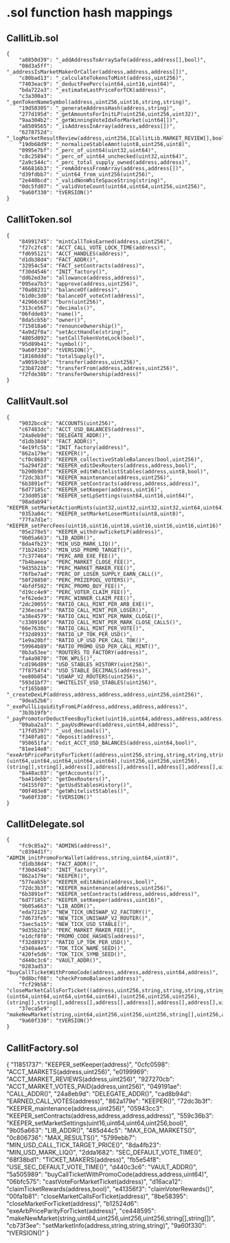 # .sol function hash mappings

## CallitLib.sol
    {
        "a8850d39": "_addAddressToArraySafe(address,address[],bool)",
        "08d3a5ff": "_addressIsMarketMakerOrCaller(address,address,address[])",
        "c80bad13": "_calculateTokensToMint(address,uint256)",
        "7403eac9": "_deductFeePerc(uint64,uint16,uint64)",
        "bda722a3": "_estimateLastPriceForTCK(address)",
        "c3a300a3": "_genTokenNameSymbol(address,uint256,uint16,string,string)",
        "19d50305": "_generateAddressHash(address,string)",
        "277d195d": "_getAmountsForInitLP(uint256,uint256,uint32)",
        "9aa304b2": "_getWinningVoteIdxForMarket(uint64[])",
        "a8509565": "_isAddressInArray(address,address[])",
        "6278752d": "_logMarketResultReview(address,uint256,ICallitLib.MARKET_REVIEW[],bool)",
        "19db68d9": "_normalizeStableAmnt(uint8,uint256,uint8)",
        "0995e7bf": "_perc_of_uint64(uint32,uint64)",
        "c8c25894": "_perc_of_uint64_unchecked(uint32,uint64)",
        "2a9c544c": "_perc_total_supply_owned(address,address)",
        "466816b3": "_remAddressFromArray(address,address[])",
        "d39fdbb7": "_uint64_from_uint256(uint256)",
        "2e440bcd": "_validNonWhiteSpaceString(string)",
        "0dc5fd07": "_validVoteCount(uint64,uint64,uint256,uint256)",
        "9a60f330": "tVERSION()"
    }

## CallitToken.sol
    {
        "84991745": "mintCallToksEarned(address,uint256)",
        "f27c2fc8": "ACCT_CALL_VOTE_LOCK_TIME(address)",
        "fd695121": "ACCT_HANDLES(address)",
        "d1db38d4": "FACT_ADDR()",
        "32954c54": "FACT_setContracts(address)",
        "f30d4546": "INIT_factory()",
        "dd62ed3e": "allowance(address,address)",
        "095ea7b3": "approve(address,uint256)",
        "70a08231": "balanceOf(address)",
        "61d0c3d0": "balanceOf_voteCnt(address)",
        "42966c68": "burn(uint256)",
        "313ce567": "decimals()",
        "06fdde03": "name()",
        "8da5cb5b": "owner()",
        "715018a6": "renounceOwnership()",
        "4a9d2f0a": "setAcctHandle(string)",
        "4805d092": "setCallTokenVoteLock(bool)",
        "95d89b41": "symbol()",
        "9a60f330": "tVERSION()",
        "18160ddd": "totalSupply()",
        "a9059cbb": "transfer(address,uint256)",
        "23b872dd": "transferFrom(address,address,uint256)",
        "f2fde38b": "transferOwnership(address)"
    }

## CallitVault.sol
    {
        "9032bcc8": "ACCOUNTS(uint256)",
        "c67483dc": "ACCT_USD_BALANCES(address)",
        "24a8eb9d": "DELEGATE_ADDR()",
        "d1db38d4": "FACT_ADDR()",
        "4e19fc5b": "INIT_factory(address)",
        "862a179e": "KEEPER()",
        "cf0c8683": "KEEPER_collectiveStableBalances(bool,uint256)",
        "5a294f2d": "KEEPER_editDexRouters(address,address,bool)",
        "b290b9bf": "KEEPER_editWhitelistStables(address,uint8,bool)",
        "72dc3b3f": "KEEPER_maintenance(address,uint256)",
        "6b3891ef": "KEEPER_setContracts(address,address,address)",
        "6d77185c": "KEEPER_setKeeper(address,uint16)",
        "23dd0518": "KEEPER_setLpSettings(uint64,uint16,uint64)",
        "98adab94": "KEEPER_setMarketActionMints(uint32,uint32,uint32,uint32,uint64,uint64)",
        "0353a04c": "KEEPER_setMarketLoserMints(uint8,uint8)",
        "77fa7d1e": "KEEPER_setPercFees(uint16,uint16,uint16,uint16,uint16,uint16,uint16)",
        "05e278e5": "KEEPER_withdrawTicketLP(address)",
        "9b05a663": "LIB_ADDR()",
        "8da4fb23": "MIN_USD_MARK_LIQ()",
        "71b241b5": "MIN_USD_PROMO_TARGET()",
        "7c377464": "PERC_ARB_EXE_FEE()",
        "7b4baeea": "PERC_MARKET_CLOSE_FEE()",
        "9d35b21b": "PERC_MARKET_MAKER_FEE()",
        "76fbe7ad": "PERC_OF_LOSER_SUPPLY_EARN_CALL()",
        "50f20850": "PERC_PRIZEPOOL_VOTERS()",
        "4bfdf502": "PERC_PROMO_BUY_FEE()",
        "d19cc4e9": "PERC_VOTER_CLAIM_FEE()",
        "ef62ede3": "PERC_WINNER_CLAIM_FEE()",
        "2dc20055": "RATIO_CALL_MINT_PER_ARB_EXE()",
        "236eceaf": "RATIO_CALL_MINT_PER_LOSER()",
        "a38e4579": "RATIO_CALL_MINT_PER_MARK_CLOSE()",
        "c3309160": "RATIO_CALL_MINT_PER_MARK_CLOSE_CALLS()",
        "66e7630c": "RATIO_CALL_MINT_PER_VOTE()",
        "f32d8933": "RATIO_LP_TOK_PER_USD()",
        "1e9a20bf": "RATIO_LP_USD_PER_CALL_TOK()",
        "59964b89": "RATIO_PROMO_USD_PER_CALL_MINT()",
        "0b3a53ee": "ROUTERS_TO_FACTORY(address)",
        "fa4a9870": "TOK_WPLS()",
        "cd196d89": "USD_STABLES_HISTORY(uint256)",
        "7f8754f4": "USD_STABLE_DECIMALS(address)",
        "ee80b054": "USWAP_V2_ROUTERS(uint256)",
        "593d1bf7": "WHITELIST_USD_STABLES(uint256)",
        "cf165b80": "_createDexLP(address,address,address,address,uint256,uint256)",
        "9dea52b6": "_exePullLiquidityFromLP(address,address,address,address)",
        "3b3b19fb": "_payPromotorDeductFeesBuyTicket(uint16,uint64,address,address,address,address,address)",
        "09aba2a3": "_payUsdReward(address,uint64,address)",
        "17fd5397": "_usd_decimals()",
        "f340fa01": "deposit(address)",
        "958651fa": "edit_ACCT_USD_BALANCES(address,uint64,bool)",
        "81ee14e8": "exeArbPriceParityForTicket((address,uint256,string,string,string,string,(uint64,uint64,uint64,uint64,uint64),(uint256,uint256,uint256),(string[],string[],address[],address[],address[],address[],address[],uint64[]),uint16,uint256,uint256,bool),uint16,uint64,address)",
        "8a48ac03": "getAccounts()",
        "ba41debb": "getDexRouters()",
        "d4155f07": "getUsdStablesHistory()",
        "00f403e8": "getWhitelistStables()",
        "9a60f330": "tVERSION()"
    }
## CallitDelegate.sol
    {
        "fc9c85a2": "ADMINS(address)",
        "c0394d1f": "ADMIN_initPromoForWallet(address,string,uint64,uint8)",
        "d1db38d4": "FACT_ADDR()",
        "f30d4546": "INIT_factory()",
        "862a179e": "KEEPER()",
        "577eab5b": "KEEPER_editAdmin(address,bool)",
        "72dc3b3f": "KEEPER_maintenance(address,uint256)",
        "6b3891ef": "KEEPER_setContracts(address,address,address)",
        "6d77185c": "KEEPER_setKeeper(address,uint16)",
        "9b05a663": "LIB_ADDR()",
        "eda7212b": "NEW_TICK_UNISWAP_V2_FACTORY()",
        "7d673fe5": "NEW_TICK_UNISWAP_V2_ROUTER()",
        "3aec5a15": "NEW_TICK_USD_STABLE()",
        "9d35b21b": "PERC_MARKET_MAKER_FEE()",
        "e1dcf8f0": "PROMO_CODE_HASHES(address)",
        "f32d8933": "RATIO_LP_TOK_PER_USD()",
        "d340a4e5": "TOK_TICK_NAME_SEED()",
        "420fe5d6": "TOK_TICK_SYMB_SEED()",
        "d440c3c6": "VAULT_ADDR()",
        "0283ad53": "buyCallTicketWithPromoCode(address,address,address,uint64,address)",
        "0d8bcf08": "checkPromoBalance(address)",
        "fcf29b58": "closeMarketCallsForTicket((address,uint256,string,string,string,string,(uint64,uint64,uint64,uint64,uint64),(uint256,uint256,uint256),(string[],string[],address[],address[],address[],address[],address[],uint64[]),uint16,uint256,uint256,bool))",
        "37eca5e9": "makeNewMarket(string,uint64,uint256,uint256,uint256,string[],uint256,address)",
        "9a60f330": "tVERSION()"
    }
## CallitFactory.sol
{
	"11851737": "KEEPER_setKeeper(address)",
	"0cfc0598": "ACCT_MARKETS(address,uint256)",
	"e0199969": "ACCT_MARKET_REVIEWS(address,uint256)",
	"927270cb": "ACCT_MARKET_VOTES_PAID(address,uint256)",
	"049191ae": "CALL_ADDR()",
	"24a8eb9d": "DELEGATE_ADDR()",
	"cad8b94d": "EARNED_CALL_VOTES(address)",
	"862a179e": "KEEPER()",
	"72dc3b3f": "KEEPER_maintenance(address,uint256)",
	"05943cc3": "KEEPER_setContracts(address,address,address,address)",
	"559c36b3": "KEEPER_setMarketSettings(uint16,uint64,uint64,uint256,bool)",
	"9b05a663": "LIB_ADDR()",
	"485d44c5": "MAX_EOA_MARKETS()",
	"0c806736": "MAX_RESULTS()",
	"5799ebb7": "MIN_USD_CALL_TICK_TARGET_PRICE()",
	"8da4fb23": "MIN_USD_MARK_LIQ()",
	"2dda1682": "SEC_DEFAULT_VOTE_TIME()",
	"68f38bd1": "TICKET_MAKERS(address)",
	"fb5e54f8": "USE_SEC_DEFAULT_VOTE_TIME()",
	"d440c3c6": "VAULT_ADDR()",
	"5a505989": "buyCallTicketWithPromoCode(address,address,uint64)",
	"06bfc575": "castVoteForMarketTicket(address)",
	"d16aca12": "claimTicketRewards(address,bool)",
	"e41356f3": "claimVoterRewards()",
	"00fa1b81": "closeMarketCallsForTicket(address)",
	"8be58395": "closeMarketForTicket(address)",
	"b12524d6": "exeArbPriceParityForTicket(address)",
	"ce448595": "makeNewMarket(string,uint64,uint256,uint256,uint256,string[],string[])",
	"cb73f3ee": "setMarketInfo(address,string,string,string)",
	"9a60f330": "tVERSION()"
}